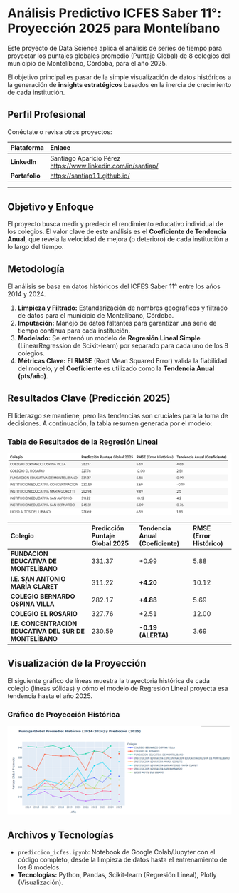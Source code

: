 # Análisis Predictivo ICFES Saber 11°: Proyección 2025 para Montelíbano

Este proyecto de Data Science aplica el análisis de series de tiempo para proyectar los puntajes globales promedio (Puntaje Global) de 8 colegios del municipio de Montelíbano, Córdoba, para el año 2025.

El objetivo principal es pasar de la simple visualización de datos históricos a la generación de **insights estratégicos** basados en la inercia de crecimiento de cada institución.

## Perfil Profesional

Conéctate o revisa otros proyectos:

| Plataforma | Enlace |
| :--- | :--- |
| **LinkedIn** | Santiago Aparicio Pérez https://www.linkedin.com/in/santiap/ |
| **Portafolio** | https://santiap11.github.io/ |

---

## Objetivo y Enfoque

El proyecto busca medir y predecir el rendimiento educativo individual de los colegios. El valor clave de este análisis es el **Coeficiente de Tendencia Anual**, que revela la velocidad de mejora (o deterioro) de cada institución a lo largo del tiempo.

## Metodología

El análisis se basa en datos históricos del ICFES Saber 11° entre los años 2014 y 2024.

1.  **Limpieza y Filtrado:** Estandarización de nombres geográficos y filtrado de datos para el municipio de Montelíbano, Córdoba.
2.  **Imputación:** Manejo de datos faltantes para garantizar una serie de tiempo continua para cada institución.
3.  **Modelado:** Se entrenó un modelo de **Regresión Lineal Simple** (LinearRegression de Scikit-learn) por separado para cada uno de los 8 colegios.
4.  **Métricas Clave:** El **RMSE** (Root Mean Squared Error) valida la fiabilidad del modelo, y el **Coeficiente** es utilizado como la **Tendencia Anual (pts/año)**.

## Resultados Clave (Predicción 2025)

El liderazgo se mantiene, pero las tendencias son cruciales para la toma de decisiones. A continuación, la tabla resumen generada por el modelo:

### Tabla de Resultados de la Regresión Lineal
![Tabla de resultados del modelo de Regresión Lineal con predicción 2025 y tendencias](assets/tabla_regresion.png)

| Colegio | Predicción Puntaje Global 2025 | Tendencia Anual (Coeficiente) | RMSE (Error Histórico) |
| :--- | :--- | :--- | :--- |
| **FUNDACIÓN EDUCATIVA DE MONTELÍBANO** | 331.37 | +0.99 | 5.88 |
| **I.E. SAN ANTONIO MARÍA CLARET** | 311.22 | **+4.20** | 10.12 |
| **COLEGIO BERNARDO OSPINA VILLA** | 282.17 | **+4.88** | 5.69 |
| **COLEGIO EL ROSARIO** | 327.76 | +2.51 | 12.00 |
| **I.E. CONCENTRACIÓN EDUCATIVA DEL SUR DE MONTELÍBANO** | 230.59 | **-0.19 (ALERTA)** | 3.69 |


## Visualización de la Proyección

El siguiente gráfico de líneas muestra la trayectoria histórica de cada colegio (líneas sólidas) y cómo el modelo de Regresión Lineal proyecta esa tendencia hasta el año 2025.

### Gráfico de Proyección Histórica
![Gráfico de líneas con trayectoria histórica de puntajes y proyección a 2025](assets/grafico_proyeccion.png)

## Archivos y Tecnologías

* `prediccion_icfes.ipynb`: Notebook de Google Colab/Jupyter con el código completo, desde la limpieza de datos hasta el entrenamiento de los 8 modelos.
* **Tecnologías:** Python, Pandas, Scikit-learn (Regresión Lineal), Plotly (Visualización).
